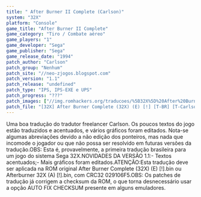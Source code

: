```yaml
---
title: " After Burner II Complete (Carlson)"
system: "32X"
platform: "Console"
game_title: "After Burner II Complete"
game_category: "Tiro / Combate aéreo"
game_players: "1"
game_developer: "Sega"
game_publisher: "Sega"
game_release_date: "1994"
patch_author: "Carlson"
patch_group: "Nenhum"
patch_site: "//neo-zjogos.blogspot.com"
patch_version: "1.1"
patch_release: "undefined"
patch_type: "IPS, IPS-EXE e UPS"
patch_progress: "???"
patch_images: ["//img.romhackers.org/traducoes/%5B32X%5D%20After%20Burner%20II%20Complete%20-%20Carlson%20-%201.png","//img.romhackers.org/traducoes/%5B32X%5D%20After%20Burner%20II%20Complete%20-%20Carlson%20-%202.png","//img.romhackers.org/traducoes/%5B32X%5D%20After%20Burner%20II%20Complete%20-%20Carlson%20-%203.png"]
patch_file: "[32X] After Burner Complete (32X) (E) [!] [T-BR] [T-Carlson G-Nenhum] [V-1.1 A-2010].zip"
---
```

Uma boa tradução do tradutor freelancer Carlson. Os poucos textos do jogo estão traduzidos e acentuados, e vários gráficos foram editados. Nota-se algumas abreviações devido a não edição dos ponteiros, mas nada que incomode o jogador ou que não possa ser resolvido em futuras versões da tradução.OBS: Esta é, provavelmente, a primeira tradução brasileira para um jogo do sistema Sega 32X.NOVIDADES DA VERSÃO 1.1:- Textos acentuados;- Mais gráficos foram editados.ATENÇÃO:Esta tradução deve ser aplicada na ROM original After Burner Complete (32X) (E) [!].bin ou Afterburner 32X (A) [!].bin, com CRC32 029106F5.OBS: Os patches de tradução já corrigem a checksum da ROM, o que torna desnecessário usar a opção AUTO FIX CHECKSUM presente em alguns emuladores.